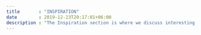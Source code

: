 ```yaml
---
title       : "INSPIRATION"
date        : 2019-12-23T20:17:01+06:00
description : "The Inspiration section is where we discuss interesting topics related to the nomadic and traveling lifestyle and shower-thoughts that will invoke wanderlust in all of us."
---
```


